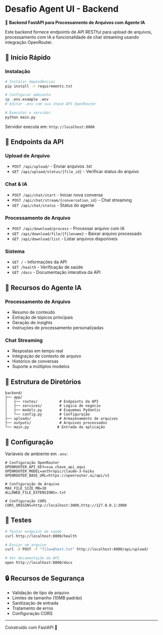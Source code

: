 
# Desafio Agent UI - Backend

🔧 **Backend FastAPI para Processamento de Arquivos com Agente IA**

Este backend fornece endpoints de API RESTful para upload de arquivos, processamento com IA e funcionalidade de chat streaming usando integração OpenRouter.

## 🚀 Início Rápido

### Instalação

```bash
# Instalar dependências
pip install -r requirements.txt

# Configurar ambiente
cp .env.example .env
# Editar .env com sua chave API OpenRouter

# Executar o servidor
python main.py
```

Servidor executa em: `http://localhost:8000`

## 📡 Endpoints da API

### Upload de Arquivo
- `POST /api/upload/` - Enviar arquivos .txt
- `GET /api/upload/status/{file_id}` - Verificar status do arquivo

### Chat & IA
- `POST /api/chat/start` - Iniciar nova conversa
- `POST /api/chat/stream/{conversation_id}` - Chat streaming
- `GET /api/chat/status` - Status do agente

### Processamento de Arquivo
- `POST /api/download/process` - Processar arquivo com IA
- `GET /api/download/file/{filename}` - Baixar arquivo processado
- `GET /api/download/list` - Listar arquivos disponíveis

### Sistema
- `GET /` - Informações da API
- `GET /health` - Verificação de saúde
- `GET /docs` - Documentação interativa da API

## 🧠 Recursos do Agente IA

### Processamento de Arquivo
- Resumo de conteúdo
- Extração de tópicos principais
- Geração de insights
- Instruções de processamento personalizadas

### Chat Streaming
- Respostas em tempo real
- Integração de contexto de arquivo
- Histórico de conversas
- Suporte a múltiplos modelos

## 📁 Estrutura de Diretórios

```
backend/
├── app/
│   ├── routes/          # Endpoints da API
│   ├── services/        # Lógica de negócio
│   ├── models.py        # Esquemas Pydantic
│   └── config.py        # Configuração
├── uploads/             # Armazenamento de arquivos
├── outputs/             # Arquivos processados
└── main.py             # Entrada da aplicação
```

## 🔧 Configuração

Variáveis de ambiente em `.env`:

```env
# Configuração OpenRouter
OPENROUTER_API_KEY=sua_chave_api_aqui
OPENROUTER_MODEL=anthropic/claude-3-haiku
OPENROUTER_BASE_URL=https://openrouter.ai/api/v1

# Configuração de Arquivo  
MAX_FILE_SIZE_MB=10
ALLOWED_FILE_EXTENSIONS=.txt

# Configuração CORS
CORS_ORIGINS=http://localhost:3000,http://127.0.0.1:3000
```

## 🧪 Testes

```bash
# Testar endpoint de saúde
curl http://localhost:8000/health

# Enviar um arquivo
curl -X POST -F "file=@test.txt" http://localhost:8000/api/upload/

# Ver documentação da API
open http://localhost:8000/docs
```

## 🔒 Recursos de Segurança

- Validação de tipo de arquivo
- Limites de tamanho (10MB padrão)
- Sanitização de entrada
- Tratamento de erros
- Configuração CORS

---

Construído com FastAPI 🚀
